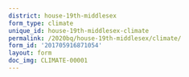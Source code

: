 ```yaml
---
district: house-19th-middlesex
form_type: climate
unique_id: house-19th-middlesex-climate
permalink: /2020bq/house-19th-middlesex/climate/
form_id: '201705916871054'
layout: form
doc_img: CLIMATE-00001
---
```

